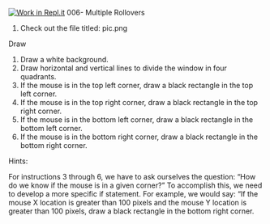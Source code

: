 [![Work in Repl.it](https://classroom.github.com/assets/work-in-replit-14baed9a392b3a25080506f3b7b6d57f295ec2978f6f33ec97e36a161684cbe9.svg)](https://classroom.github.com/online_ide?assignment_repo_id=3530179&assignment_repo_type=AssignmentRepo)
006- Multiple Rollovers

1. Check out the file titled: pic.png 

Draw

1. Draw a white background.
2. Draw horizontal and vertical lines to divide the window in four quadrants.
3. If the mouse is in the top left corner, draw a black rectangle in the top left corner.
4. If the mouse is in the top right corner, draw a black rectangle in the top right corner.
5. If the mouse is in the bottom left corner, draw a black rectangle in the bottom left corner.
6. If the mouse is in the bottom right corner, draw a black rectangle in the bottom right corner.


Hints:

For instructions 3 through 6, we have to ask ourselves the question: “How do we know if the mouse is in a given corner?” To accomplish this, we need to develop a more specific if statement. For example, we would say: “If the mouse X location is greater than 100 pixels and the mouse Y location is greater than 100 pixels, draw a black rectangle in the bottom right corner. 